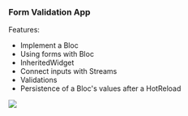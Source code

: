 ### Form Validation App 
Features: 
- Implement a Bloc
- Using forms with Bloc
- InheritedWidget
- Connect inputs with Streams
- Validations
- Persistence of a Bloc's values after a HotReload

![](https://media.giphy.com/media/lqw8OApxUiLRn5sVnP/giphy.gif)

